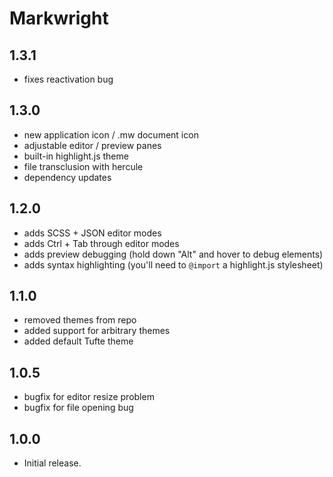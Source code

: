 # Markwright

## 1.3.1
  - fixes reactivation bug

## 1.3.0
  - new application icon / .mw document icon
  - adjustable editor / preview panes
  - built-in highlight.js theme
  - file transclusion with hercule
  - dependency updates

## 1.2.0
  - adds SCSS + JSON editor modes
  - adds Ctrl + Tab through editor modes
  - adds preview debugging (hold down "Alt" and hover to debug elements)
  - adds syntax highlighting (you'll need to `@import` a highlight.js stylesheet)

## 1.1.0
  - removed themes from repo
  - added support for arbitrary themes
  - added default Tufte theme

## 1.0.5
  - bugfix for editor resize problem
  - bugfix for file opening bug

## 1.0.0
  - Initial release.
